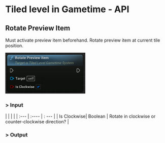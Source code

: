 # Tiled level in Gametime - API
## Rotate Preview Item

Must activate preview item beforehand. Rotate preview item at current tile position.

<img src="../../_media/GametimeAPI/RotatePreviewItem.png" alt="drawing" width="50%"/>

### > Input
|             |         |       |
| :---        | :----   | : --- |
| Is Clockwise| Boolean | Rotate in clockwise or counter-clockwise direction? |

### > Output

